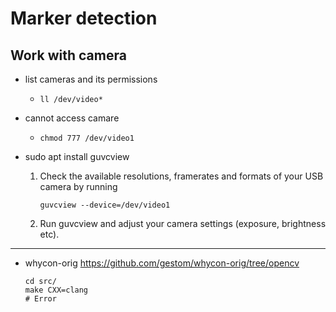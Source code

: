 # Marker detection

## Work with camera

- list cameras and its permissions
  
  - `ll /dev/video*`
- cannot access camare
  
  - `chmod 777 /dev/video1`
- sudo apt install guvcview
    1. Check the available resolutions, framerates and formats of your USB camera by running

       ```
       guvcview --device=/dev/video1
       ```

       

    2. Run guvcview and adjust your camera settings (exposure, brightness etc).

---

- whycon-orig
    https://github.com/gestom/whycon-orig/tree/opencv
    ```
    cd src/
    make CXX=clang
    # Error
    ```